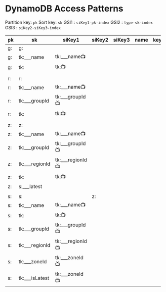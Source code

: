 # DynamoDB Access Patterns


Partition key: `pk`
Sort key: `sk`
GSI1 : `siKey1-pk-index`
GSI2 : `type-sk-index`
GSI3 : `siKey2-siKey3-index`


| pk           | sk             | siKey1                    | siKey2     | siKey3      | name   | key   | value   | id        | type |
|--------------|----------------|---------------------------|------------|-------------|--------|-------|---------|-----------|------|
| g:<groupId>  | g:<groupId>    |                           |            |             | <name> |       |         |           | g    |
| g:<groupId>  | tk:___name     | tk:___name:tv:<value>     |            |             |        |       |         |           | tk   |
| g:<groupId>  | tk:<key>       | tk:<key>:tv:<value>       |            |             |        | <key> | <value> |           | tk   |
|              |                |                           |            |             |        |       |         |           |      |
| r:<regionId> | r:<regionId>   |                           |            |             | <name> |       |         |           | r    |
| r:<regionId> | tk:___name     | tk:___name:tv:<value>     |            |             |        |       |         |           | tk   |
| r:<regionId> | tk:___groupId  | tk:___groupId:tv:<value>  |            |             |        |       |         |           | tk   |
| r:<regionId> | tk:<key>       | tk:<key>:tv:<value>       |            |             |        | <key> | <value> |           | tk   |
|              |                |                           |            |             |        |       |         |           |      |
| z:<zoneId>   | z:<zoneId>     |                           |            |             | <name> |       |         |           | z    |
| z:<zoneId>   | tk:___name     | tk:___name:tv:<value>     |            |             |        |       |         |           | tk   |
| z:<zoneId>   | tk:___groupId  | tk:___groupId:tv:<value>  |            |             |        |       |         |           | tk   |
| z:<zoneId>   | tk:___regionId | tk:___regionId:tv:<value> |            |             |        |       |         |           | tk   |
| z:<zoneId>   | tk:<key>       | tk:<key>:tv:<value>       |            |             |        | <key> | <value> |           | tk   |
| z:<zoneId>   | s:___latest    |                           |            |             |        |       |         | <stateId> | zs   |
|              |                |                           |            |             |        |       |         |           |      |
| s:<stateId>  | s:<stateId>    |                           | z:<zoneId> | <timestamp> | <name> |       |         |           | s    |
| s:<stateId>  | tk:___name     | tk:___name:tv:<value>     |            |             |        |       |         |           | tk   |
| s:<stateId>  | tk:<key>       | tk:<key>:tv:<value>       |            |             |        | <key> | <value> |           | tk   |
| s:<stateId>  | tk:___groupId  | tk:___groupId:tv:<value>  |            |             |        |       |         |           | tk   |
| s:<stateId>  | tk:___regionId | tk:___regionId:tv:<value> |            |             |        |       |         |           | tk   |
| s:<stateId>  | tk:___zoneId   | tk:___zoneId:tv:<value>   |            |             |        |       |         |           | tk   |
| s:<stateId>  | tk:___isLatest | tk:___zoneId:tv:<value>   |            |             |        |       |         |           | tk   |


